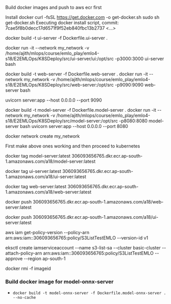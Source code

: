 
Build docker images and push to aws ecr first

Install docker
curl -fsSL https://get.docker.com -o get-docker.sh
sudo sh get-docker.sh
Executing docker install script, commit: 7cae5f8b0decc17d6571f9f52eb840fbc13b2737
<...>



docker build -t ui-server -f Dockerfile.ui-server .

docker run -it  --network my_network -v /home/ajith/mlops/course/emlo_play/emlo4-s18/E2EMLOps/K8SDeploy/src/ui-server/ui:/opt/src -p3000:3000 ui-server bash

docker build -t web-server -f Dockerfile.web-server .
docker run -it --network my_network -v /home/ajith/mlops/course/emlo_play/emlo4-s18/E2EMLOps/K8SDeploy/src/web-server:/opt/src -p9090:9090 web-server bash

uvicorn server:app --host 0.0.0.0 --port 9090

docker build -t model-server -f Dockerfile.model-server .
docker run -it --network my_network -v /home/ajith/mlops/course/emlo_play/emlo4-s18/E2EMLOps/K8SDeploy/src/model-server:/opt/src -p8080:8080 model-server bash
uvicorn server:app --host 0.0.0.0 --port 8080

docker network create my_network

First make above ones working and then proceed to kubernetes


docker tag model-server:latest 306093656765.dkr.ecr.ap-south-1.amazonaws.com/a18/model-server:latest

docker tag ui-server:latest 306093656765.dkr.ecr.ap-south-1.amazonaws.com/a18/ui-server:latest

docker tag web-server:latest 306093656765.dkr.ecr.ap-south-1.amazonaws.com/a18/web-server:latest

docker push 306093656765.dkr.ecr.ap-south-1.amazonaws.com/a18/web-server:latest

docker push 306093656765.dkr.ecr.ap-south-1.amazonaws.com/a18/ui-server:latest

aws iam get-policy-version --policy-arn arn:aws:iam::306093656765:policy/S3ListTestEMLO --version-id v1


eksctl create iamserviceaccount   --name s3-list-sa   --cluster basic-cluster   --attach-policy-arn arn:aws:iam::306093656765:policy/S3ListTestEMLO   --approve 	--region ap-south-1

 docker rmi -f  imageid

### Build docker image for model-onnx-server

- ```docker build -t model-onnx-server -f Dockerfile.model-onnx-server . --no-cache```

